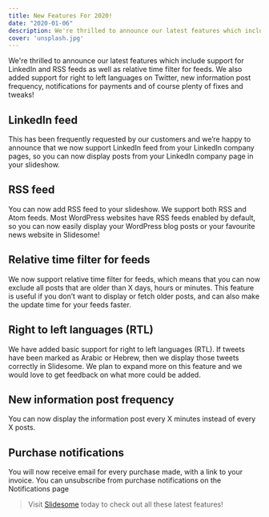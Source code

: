```yaml
---
title: New Features For 2020!
date: "2020-01-06"
description: We're thrilled to announce our latest features which include support for LinkedIn and RSS feeds as well as relative time filter for feeds. We also added support for right to left languages on Twitter, new information post frequency, notifications for payments and of course plenty of fixes and tweaks!
cover: 'unsplash.jpg'
---
```

We're thrilled to announce our latest features which include support for LinkedIn and RSS feeds as well as relative time filter for feeds. We also added support for right to left languages on Twitter, new information post frequency, notifications for payments and of course plenty of fixes and tweaks!

## LinkedIn feed

This has been frequently requested by our customers and we’re happy to announce that we now support LinkedIn feed from your LinkedIn company pages, so you can now display posts from your LinkedIn company page in your slideshow.

## RSS feed

You can now add RSS feed to your slideshow. We support both RSS and Atom feeds. Most WordPress websites have RSS feeds enabled by default, so you can now easily display your WordPress blog posts or your favourite news website in Slidesome!

## Relative time filter for feeds

We now support relative time filter for feeds, which means that you can now exclude all posts that are older than X days, hours or minutes. This feature is useful if you don’t want to display or fetch older posts, and can also make the update time for your feeds faster.

## Right to left languages (RTL)

We have added basic support for right to left languages (RTL). If tweets have been marked as Arabic or Hebrew, then we display those tweets correctly in Slidesome. We plan to expand more on this feature and we would love to get feedback on what more could be added. 

## New information post frequency

You can now display the information post every X minutes instead of every X posts.

## Purchase notifications

You will now receive email for every purchase made, with a link to your invoice. You can unsubscribe from purchase notifications on the Notifications page

> Visit [Slidesome](https://slidesome.com) today to check out all these latest features! 
